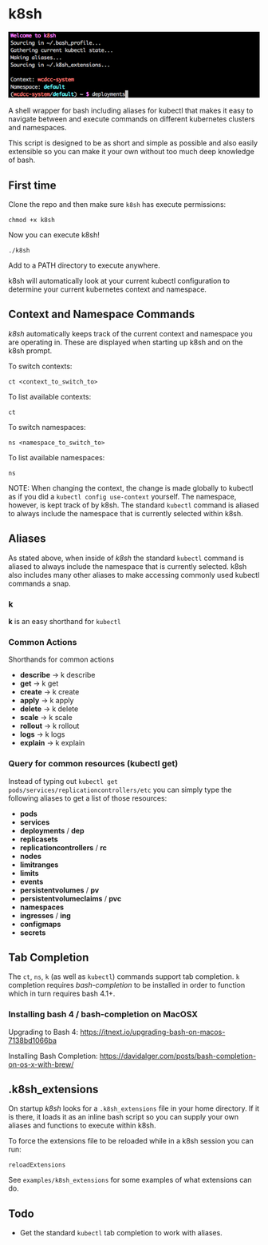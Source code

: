 # k8sh

![k8sh Screenshot](/screenshot.png?raw=true)

A shell wrapper for bash including aliases for kubectl that makes it easy to navigate between and execute commands on different kubernetes clusters and namespaces.

This script is designed to be as short and simple as possible and also easily extensible so you can make it your own without too much deep knowledge of bash.

## First time

Clone the repo and then make sure `k8sh` has execute permissions:
```
chmod +x k8sh
```

Now you can execute k8sh!
```
./k8sh
```

Add to a PATH directory to execute anywhere.

k8sh will automatically look at your current kubectl configuration to determine your current kubernetes context and namespace.

## Context and Namespace Commands

*k8sh* automatically keeps track of the current context and namespace you are operating in. These are displayed when starting up k8sh and on the k8sh prompt.

To switch contexts:
```
ct <context_to_switch_to>
```

To list available contexts:
```
ct
```

To switch namespaces:
```
ns <namespace_to_switch_to>
```

To list available namespaces:
```
ns
```

NOTE: When changing the context, the change is made globally to kubectl as if you did a `kubectl config use-context` yourself. The namespace, however, is kept track of by k8sh. The standard `kubectl` command is aliased to always include the namespace that is currently selected within k8sh.

## Aliases

As stated above, when inside of *k8sh* the standard `kubectl` command is aliased to always include the namespace that is currently selected. k8sh also includes many other aliases to make accessing commonly used kubectl commands a snap.

### k
**k** is an easy shorthand for `kubectl`

### Common Actions
Shorthands for common actions

* **describe** -> k describe
* **get** -> k get
* **create** -> k create
* **apply** -> k apply
* **delete** -> k delete
* **scale** -> k scale
* **rollout** -> k rollout
* **logs** -> k logs
* **explain** -> k explain

### Query for common resources (kubectl get)
Instead of typing out `kubectl get pods/services/replicationcontrollers/etc` you can simply type the following aliases to get a list of those resources:

* **pods**
* **services**
* **deployments** / **dep**
* **replicasets**
* **replicationcontrollers** / **rc**
* **nodes**
* **limitranges**
* **limits**
* **events**
* **persistentvolumes** / **pv**
* **persistentvolumeclaims** / **pvc**
* **namespaces**
* **ingresses** / **ing**
* **configmaps**
* **secrets**

## Tab Completion

The `ct`, `ns`, `k` (as well as `kubectl`) commands support tab completion. `k` completion requires *bash-completion* to be installed in order to function which in turn requires bash 4.1+.

### Installing bash 4 / bash-completion on MacOSX

Upgrading to Bash 4: https://itnext.io/upgrading-bash-on-macos-7138bd1066ba

Installing Bash Completion: https://davidalger.com/posts/bash-completion-on-os-x-with-brew/

## .k8sh_extensions
On startup *k8sh* looks for a `.k8sh_extensions` file in your home directory. If it is there, it loads it as an inline bash script so you can supply your own aliases and functions to execute within k8sh.

To force the extensions file to be reloaded while in a k8sh session you can run:
```
reloadExtensions
```

See `examples/k8sh_extensions` for some examples of what extensions can do.

## Todo
* Get the standard `kubectl` tab completion to work with aliases.
